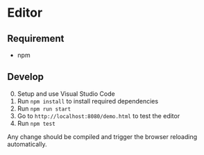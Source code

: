 Editor
=======


Requirement
------------

* npm


Develop
--------

0. Setup and use Visual Studio Code
1. Run `npm install` to install required dependencies
2. Run `npm run start`
3. Go to `http://localhost:8080/demo.html` to test the editor
4. Run `npm test`

Any change should be compiled and trigger the browser reloading automatically.
